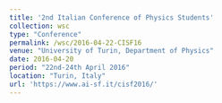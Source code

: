 ```yaml
---
title: '2nd Italian Conference of Physics Students'
collection: wsc
type: "Conference"
permalink: /wsc/2016-04-22-CISF16
venue: "University of Turin, Department of Physics"
date: 2016-04-20
period: "22nd-24th April 2016"
location: "Turin, Italy"
url: 'https://www.ai-sf.it/cisf2016/'
---
```

